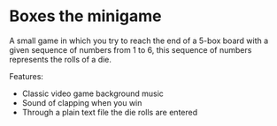 # Boxes the minigame

A small game in which you try to reach the end of a 5-box board with a given sequence of numbers from 1 to 6, this sequence of numbers represents the rolls of a die.

Features:

- Classic video game background music
- Sound of clapping when you win
- Through a plain text file the die rolls are entered
